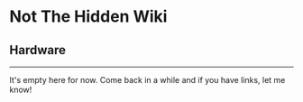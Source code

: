 # Not The Hidden Wiki

## Hardware
-----

It's empty here for now. Come back in a while and if you have links, let me know!